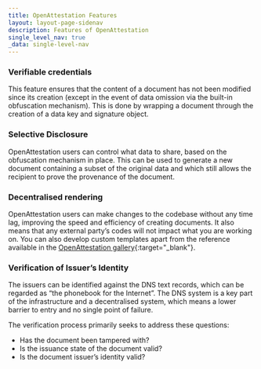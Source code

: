 ```yaml
---
title: OpenAttestation Features
layout: layout-page-sidenav
description: Features of OpenAttestation
single_level_nav: true
_data: single-level-nav
---
```



### Verifiable credentials
This feature ensures that the content of a document has not been modified since its creation (except in the event of data omission via the built-in obfuscation mechanism). This is done by wrapping a document through the creation of a data key and signature object.    

### Selective Disclosure
OpenAttestation users can control what data to share, based on the obfuscation mechanism in place. This can be used to generate a new document containing a subset of the original data and which still allows the recipient to prove the provenance of the document.

### Decentralised rendering
OpenAttestation users can make changes to the codebase without any time lag, improving the speed and efficiency of creating documents. It also means that any external party’s codes will not impact what you are working on. You can also develop custom templates apart from the reference available in the [OpenAttestation gallery](https://gallery.openattestation.com/){:target="\_blank"}.

### Verification of Issuer’s Identity
The issuers can be identified against the DNS text records, which can be regarded as “the phonebook for the Internet”. The DNS system is a key part of the infrastructure and a decentralised system, which means a lower barrier to entry and no single point of failure.

The verification process primarily seeks to address these questions:
- Has the document been tampered with?
- Is the issuance state of the document valid?
- Is the document issuer’s identity valid?


